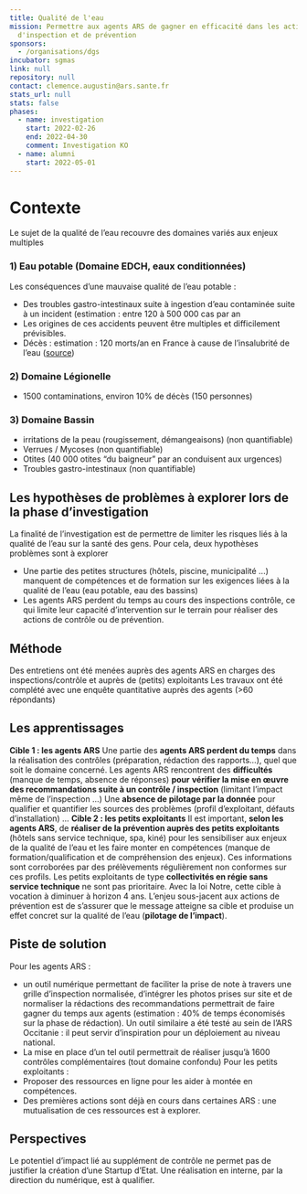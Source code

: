 ```yaml
---
title: Qualité de l'eau
mission: Permettre aux agents ARS de gagner en efficacité dans les actions
  d'inspection et de prévention
sponsors:
  - /organisations/dgs
incubator: sgmas
link: null
repository: null
contact: clemence.augustin@ars.sante.fr
stats_url: null
stats: false
phases:
  - name: investigation
    start: 2022-02-26
    end: 2022-04-30
    comment: Investigation KO
  - name: alumni
    start: 2022-05-01
---
```

# Contexte
Le sujet de la qualité de l’eau recouvre des domaines variés aux enjeux multiples
### 1) Eau potable (Domaine EDCH, eaux conditionnées)
Les conséquences d’une mauvaise qualité de l’eau potable : 
- Des troubles gastro-intestinaux suite à ingestion d’eau contaminée suite à un incident (estimation : entre 120 à 500 000 cas par an
- Les origines de ces accidents peuvent être multiples et difficilement prévisibles.
- Décès : estimation : 120 morts/an en France à cause de l’insalubrité de l’eau ([source](https://www.courrierinternational.com/grand-format/sante-leau-insalubre-est-responsable-de-plus-de-12-million-de-deces-dans-le-monde))
### 2) Domaine Légionelle
- 1500 contaminations, environ 10% de décès (150 personnes)
### 3) Domaine Bassin
- irritations de la peau (rougissement, démangeaisons) (non quantifiable)
- Verrues / Mycoses (non quantifiable)
- Otites (40 000 otites “du baigneur” par an conduisent aux urgences)
- Troubles gastro-intestinaux (non quantifiable)
## Les hypothèses de problèmes à explorer lors de la phase d’investigation
La finalité de l’investigation est de permettre de limiter les risques liés à la qualité de l’eau sur la santé des gens. Pour cela, deux hypothèses problèmes sont à explorer 
- Une partie des  petites structures (hôtels, piscine, municipalité ...) manquent de compétences et de formation sur les exigences liées à la qualité de l’eau (eau potable, eau des bassins)
- Les agents ARS perdent du temps au cours des inspections contrôle, ce qui limite leur capacité d’intervention sur le terrain pour réaliser des actions de contrôle ou de prévention.
## Méthode
Des entretiens ont été menées auprès des agents ARS en charges des inspections/contrôle et auprès de (petits) exploitants
Les travaux ont été complété avec une enquête quantitative auprès des agents (>60 répondants)  
## Les apprentissages
**Cible 1 : les agents ARS**
Une partie des **agents ARS perdent du temps** dans la réalisation des contrôles (préparation, rédaction des rapports…), quel que soit le domaine concerné. 
Les agents ARS rencontrent des **difficultés** (manque de temps, absence de réponses) **pour** **vérifier la mise en œuvre des recommandations suite à un contrôle / inspection** (limitant l’impact même de l’inspection …)
Une **absence  de pilotage par la donnée** pour qualifier et quantifier les sources des problèmes (profil d’exploitant, défauts d’installation) …
**Cible 2 : les petits exploitants**
Il est important, **selon les agents ARS**, de **réaliser de la prévention auprès des petits exploitants** (hôtels sans service technique, spa, kiné) pour les sensibiliser aux enjeux de la qualité de l’eau et les faire monter en compétences (manque de formation/qualification et de compréhension des enjeux). 
Ces informations sont corroborées par des prélèvements régulièrement non conformes sur ces profils. 
Les petits exploitants de type **collectivités en régie sans service technique** ne sont pas prioritaire. Avec la loi Notre, cette cible à vocation à diminuer à horizon 4 ans.
L’enjeu sous-jacent aux actions de prévention est de s’assurer que le message atteigne sa cible et produise un effet concret sur la qualité de l’eau (**pilotage de l’impact**).
## Piste de solution
Pour les agents ARS : 
- un outil numérique permettant de faciliter la prise de note à travers une grille d’inspection normalisée, d’intégrer les photos prises sur site et de normaliser la rédactions des recommandations permettrait de faire gagner du temps aux agents (estimation : 40% de temps économisés sur la phase de rédaction). 
Un outil similaire a été testé au sein de l’ARS Occitanie : il peut servir d’inspiration pour un déploiement au niveau national.
- La mise en place d’un tel outil permettrait de réaliser jusqu’à 1600 contrôles complémentaires (tout domaine confondu)
Pour les petits exploitants : 
- Proposer des ressources en ligne pour les aider à montée en compétences.
- Des premières actions sont déjà en cours dans certaines ARS : une mutualisation de ces ressources est à explorer.
## Perspectives

Le potentiel d’impact lié au supplément de contrôle ne permet pas de justifier la création d’une Startup d’Etat.
Une réalisation en interne, par la direction du numérique, est à qualifier.
